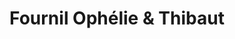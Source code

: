 ---
title: "Fournil Ophélie & Thibaut"
url: /fresnoy-le-grand/fournil-ophelie-und-thibaut/
shop: Bäckerei
---